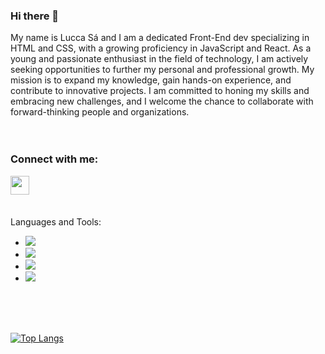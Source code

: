 ### Hi there 👋

My name is Lucca Sá and I am a dedicated Front-End dev specializing in HTML and CSS, with a growing proficiency in JavaScript and React. As a young and passionate enthusiast in the field of technology, I am actively seeking opportunities to further my personal and professional growth. My mission is to expand my knowledge, gain hands-on experience, and contribute to innovative projects. I am committed to honing my skills and embracing new challenges, and I welcome the chance to collaborate with forward-thinking people and organizations.
<br />
<br />
<br />

### Connect with me:

<a href="https://www.linkedin.com/in/lucca-sa/"/>
  <img align="left" alt"LinkedIn" width="30px" src="https://cdn-icons-png.flaticon.com/512/174/174857.png" />
</a>

<br />
<br />
<br />

Languages and Tools:
  - <img src="https://img.shields.io/badge/HTML5-E34F26?style=for-the-badge&logo=html5&logoColor=white"/>
  - <img src="https://img.shields.io/badge/CSS3-1572B6?style=for-the-badge&logo=css3&logoColor=white"/>
  - <img src="https://img.shields.io/badge/JavaScript-F7DF1E?style=for-the-badge&logo=javascript&logoColor=black"/>
  - <img src="https://img.shields.io/badge/React-20232A?style=for-the-badge&logo=react&logoColor=61DAFB"/>

<br />
<br />
<br />

[![Top Langs](https://github-readme-stats.vercel.app/api/top-langs/?username=lucca-sa)](https://github.com/anuraghazra/github-readme-stats)
